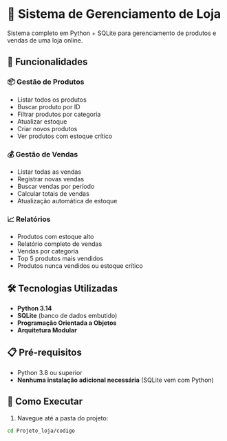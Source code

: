 # 🏪 Sistema de Gerenciamento de Loja

Sistema completo em Python + SQLite para gerenciamento de produtos e vendas de uma loja online.

## 🚀 Funcionalidades

### 📦 Gestão de Produtos
- Listar todos os produtos
- Buscar produto por ID  
- Filtrar produtos por categoria
- Atualizar estoque
- Criar novos produtos
- Ver produtos com estoque crítico

### 💰 Gestão de Vendas
- Listar todas as vendas
- Registrar novas vendas
- Buscar vendas por período
- Calcular totais de vendas
- Atualização automática de estoque

### 📈 Relatórios
- Produtos com estoque alto
- Relatório completo de vendas
- Vendas por categoria
- Top 5 produtos mais vendidos
- Produtos nunca vendidos ou estoque crítico

## 🛠️ Tecnologias Utilizadas

- **Python 3.14**
- **SQLite** (banco de dados embutido)
- **Programação Orientada a Objetos**
- **Arquitetura Modular**

## 📋 Pré-requisitos

- Python 3.8 ou superior
- **Nenhuma instalação adicional necessária** (SQLite vem com Python)

## 🎯 Como Executar

1. Navegue até a pasta do projeto:
```bash
cd Projeto_loja/codigo
